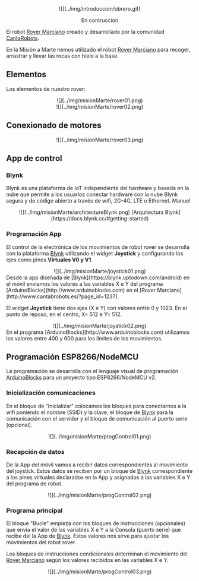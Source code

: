 <center>
![](../img/introduccion/obrero.gif)

En contrucción
</center>

El robot [Rover Marciano](http://www.cantabrobots.es/?page_id=1237) creado y desarrollado por la comunidad [CantaRobots](http://www.cantabrobots.es/).

En la Misión a Marte hemos utilizado el robot [Rover Marciano](http://www.cantabrobots.es/?page_id=1237) para recoger, arrastrar y llevar las rocas con hielo a la base.
## **Elementos**
Los elementos de nuestro rover:

<center>
![](../img/misionMarte/rover01.png)
</center>

<center>
![](../img/misionMarte/rover02.png)
</center>

## **Conexionado de motores**
<center>
![](../img/misionMarte/rover03.png)
</center>

## **App de control**

### **Blynk**
Blynk es una plataforma de IoT independiente del hardware y basada en la nube que permite a los usuarios conectar hardware con la nube Blynk segura y de código abierto a través de wifi, 2G-4G, LTE o Ethernet. Manuel
<center>
![](../img/misionMarte/architectureBlynk.png)
[Arquitectura Blynk](https://docs.blynk.cc/#getting-started)
</center>

### **Programación App**
El control de la electrónica de los movimientos de robot rover se desarrolla con la plataforma [Blynk](https://blynk.uptodown.com/android) utilizando el widget **Joystick** y configurando los ejes como pines **Virtuales V0 y V1**.
<center>
![](../img/misionMarte/joystick01.png)
</center>
Desde la app diseñada de [Blynk](https://blynk.uptodown.com/android) en el móvil enviamos los valores a las variables X e Y del programa [ArduinoBlocks](http://www.arduinoblocks.com) en el [Rover Marciano](http://www.cantabrobots.es/?page_id=1237).

El widget **Joystick** tiene dos ejes (X e Y) con valores entre 0 y 1023. En el punto de reposo, en el centro, X= 512 e Y= 512.
<center>
![](../img/misionMarte/joystick02.png)
</center>
En el programa [ArduinoBlocks](http://www.arduinoblocks.com) utilizamos los valores entre 400 y 600 para los límites de los movimientos.

## **Programación ESP8266/NodeMCU**
La programación se desarrolla con el lenguaje visual de programación [ArduinoBlocks](http://www.arduinoblocks.com) para un proyecto tipo ESP8266/NodeMCU v2.

### **Inicialización comunicaciones**
En el bloque de "Inicializar" colocamos los bloques para conectarnos a la wifi poniendo el nombre (SSID) y la clave, el bloque de [Blynk](https://blynk.uptodown.com/android) para la comunicación con el servidor y el bloque de comunicación al puerto serie (opcional).
<center>
![](../img/misionMarte/progControl01.png)
</center>

### **Recepción de datos**
De la App del móvil vamos a recibir datos correspondientes al movimiento del joystick. Estos datos se reciben por un bloque de [Blynk](https://blynk.uptodown.com/android) correspondiente a los pines virtuales declarados en la App y asignados a las variables X e Y del programa de robot.
<center>
![](../img/misionMarte/progControl02.png)
</center>

### **Programa principal**
El bloque "Bucle" empieza con los bloques de instrucciones (opcionales) que envía el valor de las variables X e Y a la Consola (puerto serie) que recibe del la App de [Blynk](https://blynk.uptodown.com/android). Estos valores nos sirve para ajustar los movimientos del robot rover.

Los bloques de instrucciones condicionales determinan el movimiento del [Rover Marciano](http://www.cantabrobots.es/?page_id=1237) según los valores recibidos en las variables X e Y.
<center>
![](../img/misionMarte/progControl03.png)
</center>